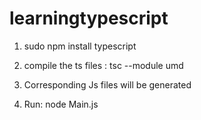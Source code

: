 # learningtypescript


1) sudo npm install typescript

2) compile the ts files : tsc <filepath> --module umd

3) Corresponding Js files will be generated

4) Run: node Main.js

